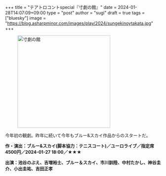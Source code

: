 +++
title = "テアトロコントspecial『寸劇の館』"
date = 2024-01-28T14:07:09+09:00
type = "post"
author = "sugi"
draft = true
tags = ["bluesky"]
image = "https://blog.asharpminor.com/images/play/2024/sungekinoytakata.jpg"
+++
<figure class="alignleft"><img src="/images/play/2024/sungekinoytakata.jpg" alt="寸劇の館" style="width: 300px !important;"></figure>

今年初の観劇。昨年に続いて今年もブルー&スカイ作品からのスタートだ。



**作・演出：ブルー&スカイ(脚本協力：テニスコート)／ユーロライブ／指定席4500円／2024-01-27 18:00／★★★**

**出演：池谷のぶえ、吉増裕士、ブルー＆スカイ、市川訓陸、中村たかし、神谷圭介、小出圭祐、吉田正孝**

